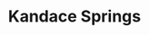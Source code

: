 ---
title: "Kandace Springs"
summary: "Nashville-based singer, songwriter and pianist. Daughter of Born Nashville, Tennessee 1989."
image: "kandace-springs.jpg"
apple_music_artist_url: "https://music.apple.com/gb/artist/kandace-springs/338439458"
wikipedia_url: "none"
---